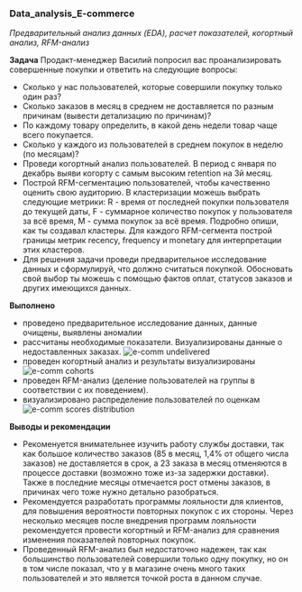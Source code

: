### Data_analysis_E-commerce
*Предварительный анализ данных (EDA), расчет показателей, когортный анализ, RFM-анализ*

**Задача**
Продакт-менеджер Василий попросил вас проанализировать совершенные покупки и ответить на следующие вопросы:
 - Сколько у нас пользователей, которые совершили покупку только один раз?
 - Сколько заказов в месяц в среднем не доставляется по разным причинам (вывести детализацию по причинам)?
 - По каждому товару определить, в какой день недели товар чаще всего покупается.
 - Сколько у каждого из пользователей в среднем покупок в неделю (по месяцам)?
 - Проведи когортный анализ пользователей. В период с января по декабрь выяви когорту с самым высоким retention на 3й месяц. 
 - Построй RFM-сегментацию пользователей, чтобы качественно оценить свою аудиторию. В кластеризации можешь выбрать следующие метрики: R - время от последней покупки пользователя до текущей даты, F - суммарное количество покупок у пользователя за всё время, M - сумма покупок за всё время. Подробно опиши, как ты создавал кластеры. Для каждого RFM-сегмента построй границы метрик recency, frequency и monetary для интерпретации этих кластеров.
 - Для решения задачи проведи предварительное исследование данных и сформулируй, что должно считаться покупкой. Обосновать свой выбор ты можешь с помощью фактов оплат, статусов заказов и других имеющихся данных.

**Выполнено**
- проведено предварительное исследование данных, данные очищены, выявлены аномалии
- рассчитаны необходимые показатели. Визуализированы данные о недоставленных заказах.
![e-comm undelivered](https://user-images.githubusercontent.com/128238543/236156730-573a4922-981a-4574-9eac-108c02d9dfa2.png)
- проведен  когортный анализ и результаты визуализированы
![e-comm cohorts](https://user-images.githubusercontent.com/128238543/236156884-0981cf75-0e46-4bba-ba1c-015547a9615e.png)
- проведен RFM-анализ (деление пользователей на группы в соответствии с их поведением). 
- визуализировано распределение пользователей по оценкам
![e-comm scores distribution](https://user-images.githubusercontent.com/128238543/236156999-24b4dd23-48a6-48df-b314-c9181d7cb589.png)

**Выводы и рекомендации**
 - Рекоменуется внимательнее изучить работу службы доставки, так как большое количество заказов (85 в месяц, 1,4% от общего числа заказов) не доставляется в срок, а 23 заказа в месяц отменяются в процессе доставки (возможно тоже из-за задержки доставки). Также в последние месяцы отмечается рост отмены заказов, в причинах чего тоже нужно детально разобраться.
 - Рекомендуется разработать программы лояльности для клиентов, для повышения вероятности повторных покупок с их стороны. Через несколько месяцев после внедрения программ лояльности рекомендуется провести когортный и RFM-анализ для сравнения изменения показателей повторных покупок.
 - Проведенный RFM-анализ был недостаточно надежен, так как большинство пользователей совершили только одну покупку, но он в том числе показал, что у в магазине очень много таких пользователей и это является точкой роста в данном случае.
